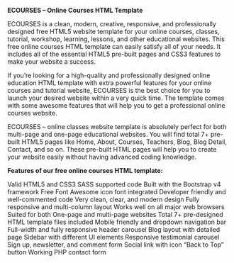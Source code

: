 **ECOURSES – Online Courses HTML Template**

ECOURSES is a clean, modern, creative, responsive, and professionally designed free HTML5 website template for your online courses, classes, tutorial, workshop, learning, lessons, and other educational websites. This free online courses HTML template can easily satisfy all of your needs. It includes all of the essential HTML5 pre-built pages and CSS3 features to make your website a success.

If you’re looking for a high-quality and professionally designed online education HTML template with extra powerful features for your online courses and tutorial website, ECOURSES is the best choice for you to launch your desired website within a very quick time. The template comes with some awesome features that will help you to get a professional online courses website.

ECOURSES – online classes website template is absolutely perfect for both multi-page and one-page educational websites. You will find total 7+ pre-built HTML5 pages like Home, About, Courses, Teachers, Blog, Blog Detail, Contact, and so on. These pre-built HTML pages will help you to create your website easily without having advanced coding knowledge.

**Features of our free online courses HTML template:**

Valid HTML5 and CSS3
SASS supported code
Built with the Bootstrap v4 framework
Free Font Awesome icon font integrated
Developer friendly and well-commented code
Very clean, clear, and modern design
Fully responsive and multi-column layout
Works well on all major web browsers
Suited for both One-page and multi-page websites
Total 7+ pre-designed HTML template files included
Mobile friendly and dropdown navigation bar
Full-width and fully responsive header carousel
Blog layout with detailed page
Sidebar with different UI elements
Responsive testimonial carousel
Sign up, newsletter, and comment form
Social link with icon
“Back to Top” button
Working PHP contact form
